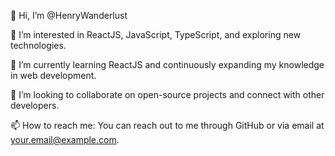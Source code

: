 👋 Hi, I’m @HenryWanderlust

👀 I’m interested in ReactJS, JavaScript, TypeScript, and exploring new technologies.

🌱 I’m currently learning ReactJS and continuously expanding my knowledge in web development.

💞️ I’m looking to collaborate on open-source projects and connect with other developers.

📫 How to reach me: You can reach out to me through GitHub or via email at your.email@example.com.

<!---
HenryWanderlust/HenryWanderlust is a ✨ special ✨ repository because its `README.md` (this file) appears on your GitHub profile.
You can click the Preview link to take a look at your changes.
--->
